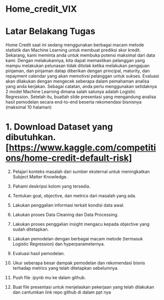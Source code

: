 # Home_credit_VIX

# Latar Belakang Tugas
Home Credit saat ini sedang menggunakan berbagai macam metode statistik dan Machine Learning untuk membuat prediksi skor kredit. Sekarang, kami meminta anda untuk membuka potensi maksimal dari data kami. Dengan melakukannya, kita dapat memastikan pelanggan yang mampu melakukan pelunasan tidak ditolak ketika melakukan pengajuan pinjaman, dan pinjaman datap diberikan dengan principal, maturity, dan repayment calendar yang akan memotivsi pelanggan untuk sukses. Evaluasi akan dilakukan dengan mengecek seberapa dalam pemahaman analisa yang anda kerjakan. Sebagai catatan, anda perlu menggunakan setidaknya 2 model Machine Learning dimana salah satunya adalah Logistic Regression. Setelah itu, buatlah slide presentasi yang mengandung analisa hasil pemodelan secara end-to-end beserta rekomendasi bisnisnya (maksimal 10 halaman)

# 1. Download Dataset yang dibutuhkan. [https://www.kaggle.com/competitions/home-credit-default-risk]

2. Pelajari konteks masalah dari sumber eksternal untuk meningkatkan Subject Matter Knowledge.

3. Pahami deskripsi kolom yang tersedia.

4. Tentukan goal, objective, dan metrics dari masalah yang ada.

5. Lakukan penggalian informasi terkait kondisi data awal.

6. Lakukan proses Data Cleaning dan Data Processing.

7. Lakukan proses penggalian insight mengacu kepada objective yang sudah ditetapkan.

8. Lakukan pemodelan dengan berbagai macam metode (termasuk Logistic Regression) dan hyperparameternya.

9. Evaluasi hasil pemodelan.

10. Ukur seberapa besar dampak pemodelan dan rekomendasi bisnis terhadap metrics yang telah ditetapkan sebelumnya.

11. Push file .ipynb mu ke dalam github.

12. Buat file presentasi untuk menjelaskan pekerjaan yang telah dilakukan dan cantumkan link repo github di dalam ppt nya
